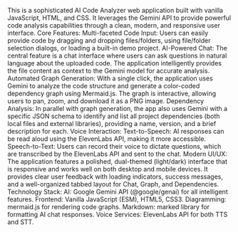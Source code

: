 This is a sophisticated AI Code Analyzer web application built with vanilla JavaScript, HTML, and CSS. It leverages the Gemini API to provide powerful code analysis capabilities through a clean, modern, and responsive user interface.
Core Features:
Multi-faceted Code Input: Users can easily provide code by dragging and dropping files/folders, using file/folder selection dialogs, or loading a built-in demo project.
AI-Powered Chat: The central feature is a chat interface where users can ask questions in natural language about the uploaded code. The application intelligently provides the file content as context to the Gemini model for accurate analysis.
Automated Graph Generation: With a single click, the application uses Gemini to analyze the code structure and generate a color-coded dependency graph using Mermaid.js. The graph is interactive, allowing users to pan, zoom, and download it as a PNG image.
Dependency Analysis: In parallel with graph generation, the app also uses Gemini with a specific JSON schema to identify and list all project dependencies (both local files and external libraries), providing a name, version, and a brief description for each.
Voice Interaction:
Text-to-Speech: AI responses can be read aloud using the ElevenLabs API, making it more accessible.
Speech-to-Text: Users can record their voice to dictate questions, which are transcribed by the ElevenLabs API and sent to the chat.
Modern UI/UX: The application features a polished, dual-themed (light/dark) interface that is responsive and works well on both desktop and mobile devices. It provides clear user feedback with loading indicators, success messages, and a well-organized tabbed layout for Chat, Graph, and Dependencies.
Technology Stack:
AI: Google Gemini API (@google/genai) for all intelligent features.
Frontend: Vanilla JavaScript (ESM), HTML5, CSS3.
Diagramming: mermaid.js for rendering code graphs.
Markdown: marked library for formatting AI chat responses.
Voice Services: ElevenLabs API for both TTS and STT.
